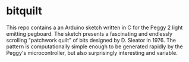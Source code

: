 # bitquilt

This repo contains a an Arduino sketch written in C for the Peggy 2 light emitting pegboard. The sketch presents a fascinating and endlessly scrolling "patchwork quilt" of bits designed by D. Sleator in 1976. The pattern is computationally simple enough to be generated rapidly by the Peggy's microcontroller, but also surprisingly interesting and variable.

